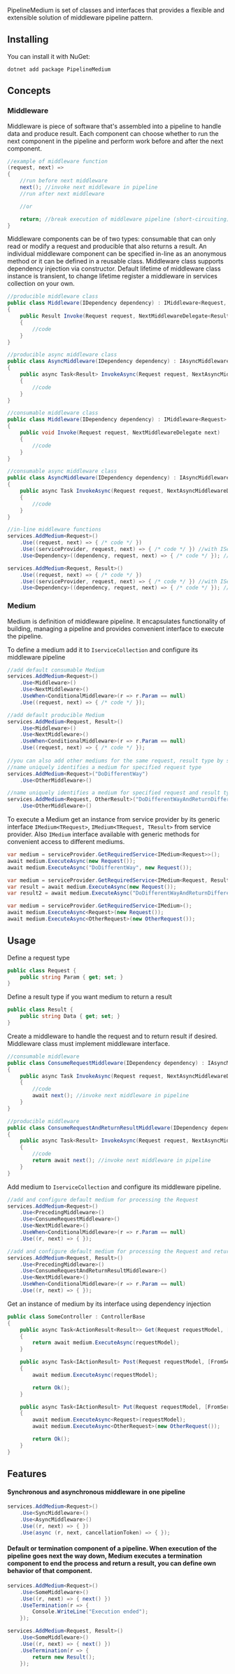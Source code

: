 PipelineMedium is set of classes and interfaces that provides a flexible and extensible solution of middleware pipeline pattern.

## Installing

You can install it with NuGet:

    dotnet add package PipelineMedium

## Concepts

### Middleware

Middleware is piece of software that's assembled into a pipeline to handle data and produce result. Each component can choose whether to run the next component in the pipeline and perform work before and after the next component. 
```csharp
//example of middleware function
(request, next) =>
{
    //run before next middleware 
    next(); //invoke next middleware in pipeline
    //run after next middleware 

    //or

    return; //break execution of middleware pipeline (short-circuiting)
}
```
Middleware components can be of two types: consumable that can only read or modify a request and producible that also returns a result. 
An individual middleware component can be specified in-line as an anonymous method or it can be defined in a reusable class. Middleware class supports dependency injection via constructor. Default lifetime of middleware class instance is transient, to change lifetime register a middleware in services collection on your own.
```csharp
//producible middleware class
public class Middleware(IDependency dependency) : IMiddleware<Request, Result>
{
    public Result Invoke(Request request, NextMiddlewareDelegate<Result> next)
    {
        //code
    }
}

//producible async middleware class
public class AsyncMiddleware(IDependency dependency) : IAsyncMiddleware<Request, Result>
{
    public async Task<Result> InvokeAsync(Request request, NextAsyncMiddlewareDelegate<Result> next)
    {
        //code
    }
}

//consumable middleware class
public class Middleware(IDependency dependency) : IMiddleware<Request>
{
    public void Invoke(Request request, NextMiddlewareDelegate next)
    {
        //code
    }
}

//consumable async middleware class
public class AsyncMiddleware(IDependency dependency) : IAsyncMiddleware<Request>
{
    public async Task InvokeAsync(Request request, NextAsyncMiddlewareDelegate next)
    {
        //code
    }
}

//in-line middleware functions
services.AddMedium<Request>()
    .Use((request, next) => { /* code */ })
    .Use((serviceProvider, request, next) => { /* code */ }) //with IServiceProvider
    .Use<Dependency>((dependency, request, next) => { /* code */ }); //with Dependency provided

services.AddMedium<Request, Result>()
    .Use((request, next) => { /* code */ })
    .Use((serviceProvider, request, next) => { /* code */ }) //with IServiceProvider
    .Use<Dependency>((dependency, request, next) => { /* code */ }); //with Dependency provided
```

### Medium

Medium is definition of middleware pipeline. It encapsulates functionality of building, managing a pipeline and provides convenient interface to execute the pipeline.

To define a medium add it to `IserviceCollection` and configure its middleware pipeline
```csharp
//add default consumable Medium
services.AddMedium<Request>()
    .Use<Middleware>()
    .Use<NextMiddleware>()
    .UseWhen<ConditionalMiddleware>(r => r.Param == null)
    .Use((request, next) => { /* code */ });

//add default producible Medium 
services.AddMedium<Request, Result>()
    .Use<Middleware>()
    .Use<NextMiddleware>()
    .UseWhen<ConditionalMiddleware>(r => r.Param == null)
    .Use((request, next) => { /* code */ });
    
//you can also add other mediums for the same request, result type by specifying a name (default name is "Default")
//name uniquely identifies a medium for specified request type
services.AddMedium<Request>("DoDifferentWay")
    .Use<OtherMiddleware>()

//name uniquely identifies a medium for specified request and result types combination
services.AddMedium<Request, OtherResult>("DoDifferentWayAndReturnDifferentResult")
    .Use<OtherMiddleware>()
```
To execute a Medium get an instance from service provider by its generic interface `IMedium<TRequest>`, `IMedium<TRequest, TResult>` from service provider.
Also `IMedium` interface available with generic methods for convenient access to different mediums.
```csharp
var medium = serviceProvider.GetRequiredService<IMedium<Request>>();
await medium.ExecuteAsync(new Request());
await medium.ExecuteAsync("DoDifferentWay", new Request());

var medium = serviceProvider.GetRequiredService<IMedium<Request, Result>>();
var result = await medium.ExecuteAsync(new Request());
var result2 = await medium.ExecuteAsync("DoDifferentWayAndReturnDifferentResult", new Request());

var medium = serviceProvider.GetRequiredService<IMedium>();
await medium.ExecuteAsync<Request>(new Request());
await medium.ExecuteAsync<OtherRequest>(new OtherRequest());
```

## Usage

Define a request type
```csharp
public class Request {
    public string Param { get; set; }
}
```
Define a result type if you want medium to return a result
```csharp
public class Result {
    public string Data { get; set; }
}
```
Create a middleware to handle the request and to return result if desired. Middleware class must implement middleware interface.
```csharp
//consumable middleware
public class ConsumeRequestMiddleware(IDependency dependency) : IAsyncMiddleware<Request>
{
    public async Task InvokeAsync(Request request, NextAsyncMiddlewareDelegate next)
    {
        //code
        await next(); //invoke next middleware in pipeline
    }
}

//producible middleware
public class ConsumeRequestAndReturnResultMiddleware(IDependency dependency) : IAsyncMiddleware<Request, Result>
{
    public async Task<Result> InvokeAsync(Request request, NextAsyncMiddlewareDelegate<Result> next)
    {
        //code
        return await next(); //invoke next middleware in pipeline
    }
}
```
Add medium to `IserviceCollection` and configure its middleware pipeline.
```csharp
//add and configure default medium for processing the Request
services.AddMedium<Request>()
    .Use<PrecedingMiddleware>()
    .Use<ConsumeRequestMiddleware>()
    .Use<NextMiddleware>()
    .UseWhen<ConditionalMiddleware>(r => r.Param == null)
    .Use((r, next) => { });

//add and configure default medium for processing the Request and return the Result
services.AddMedium<Request, Result>()
    .Use<PrecedingMiddleware>()
    .Use<ConsumeRequestAndReturnResultMiddleware>()
    .Use<NextMiddleware>()
    .UseWhen<ConditionalMiddleware>(r => r.Param == null)
    .Use((r, next) => { });
```
Get an instance of medium by its interface using dependency injection
```csharp
public class SomeController : ControllerBase
{
    public async Task<ActionResult<Result>> Get(Request requestModel, [FromServices] IMedium<Request, Result> medium)
    {
        return await medium.ExecuteAsync(requestModel);
    }

    public async Task<IActionResult> Post(Request requestModel, [FromServices] IMedium<Request> medium)
    {
        await medium.ExecuteAsync(requestModel);

        return Ok();
    }

    public async Task<IActionResult> Put(Request requestModel, [FromServices] IMedium medium)
    {
        await medium.ExecuteAsync<Request>(requestModel);
        await medium.ExecuteAsync<OtherRequest>(new OtherRequest());

        return Ok();
    }
}
```

## Features

#### Synchronous and asynchronous middleware in one pipeline
```csharp
services.AddMedium<Request>()
    .Use<SyncMiddleware>()
    .Use<AsyncMiddleware>()
    .Use((r, next) => { })
    .Use(async (r, next, cancellationToken) => { });
```

#### Default or termination component of a pipeline. When execution of the pipeline goes next the way down, Medium executes a termination component to end the process and return a result, you can define own behavior of that component.
```csharp
services.AddMedium<Request>()
    .Use<SomeMiddleware>()
    .Use((r, next) => { next() })
    .UseTermination(r => {
        Console.WriteLine("Execution ended");
    });

services.AddMedium<Request, Result>()
    .Use<SomeMiddleware>()
    .Use((r, next) => { next() })
    .UseTermination(r => {
        return new Result();
    });
```
